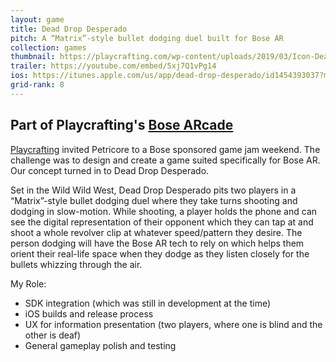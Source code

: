 ```yaml
---
layout: game
title: Dead Drop Desperado
pitch: A “Matrix”-style bullet dodging duel built for Bose AR
collection: games
thumbnail: https://playcrafting.com/wp-content/uploads/2019/03/Icon-Dead-Drop-Desperado.jpg
trailer: https://youtube.com/embed/5xj7Q1vPg14
ios: https://itunes.apple.com/us/app/dead-drop-desperado/id1454393037?mt=8
grid-rank: 8
---
```


## Part of Playcrafting's [Bose ARcade](https://playcrafting.com/bosear/)

[Playcrafting](https://playcrafting.com/) invited Petricore to a Bose sponsored game jam weekend. The challenge was to design and create a game suited specifically for Bose AR. Our concept turned in to Dead Drop Desperado.

Set in the Wild Wild West, Dead Drop Desperado pits two players in a “Matrix”-style bullet dodging duel where they take turns shooting and dodging in slow-motion. While shooting, a player holds the phone and can see the digital representation of their opponent which they can tap at and shoot a whole revolver clip at whatever speed/pattern they desire. The person dodging will have the Bose AR tech to rely on which helps them orient their real-life space when they dodge as they listen closely for the bullets whizzing through the air.

My Role:
- SDK integration (which was still in development at the time)
- iOS builds and release process
- UX for information presentation (two players, where one is blind and the other is deaf)
- General gameplay polish and testing